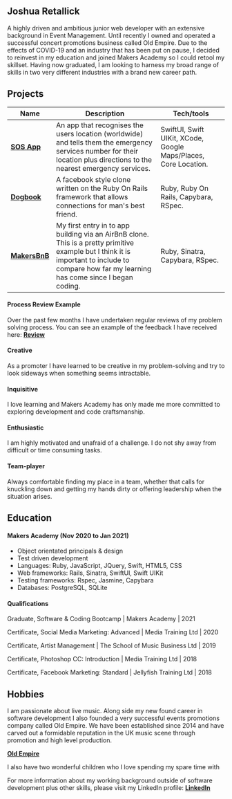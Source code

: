 ## Joshua Retallick

A highly driven and ambitious junior web developer with an extensive background in Event Management.  Until recently I owned and operated a successful concert promotions business called Old Empire.  Due to the effects of COVID-19 and an industry that has been put on pause, I decided to reinvest in my education and joined Makers Academy so I could retool my skillset.  Having now graduated, I am looking to harness my broad range of skills in two very different industries with a brand new career path.

## Projects

| Name                         | Description       | Tech/tools        |
| ---------------------------- | ----------------- | ----------------- |
| **[SOS App](https://github.com/joshuaretallick/SOS-Test)**            | An app that recognises the users location (worldwide) and tells them the emergency services number for their location plus directions to the nearest emergency services. | SwiftUI, Swift UIKit, XCode, Google Maps/Places, Core Location. |
| **[Dogbook](https://github.com/joshuaretallick/dogbook)** | A facebook style clone written on the Ruby On Rails framework that allows connections for man's best friend. | Ruby, Ruby On Rails, Capybara, RSpec. |
| **[MakersBnB](https://github.com/joshuaretallick/makersbnb)** | My first entry in to app building via an AirBnB clone.  This is a pretty primitive example but I think it is important to include to compare how far my learning has come since I began coding. | Ruby, Sinatra, Capybara, RSpec. |

#### Process Review Example

Over the past few months I have undertaken regular reviews of my problem solving process. You can see an example of the feedback I have received here: **[Review](https://www.dropbox.com/s/0tdcp531x5ysogz/2021-01-12-Orange%20Pidgeot%2069-feedback.pdf?dl=0)**

#### Creative

As a promoter I have learned to be creative in my problem-solving and try to look sideways when something seems intractable.

#### Inquisitive

I love learning and Makers Academy has only made me more committed to exploring development and code craftsmanship.

#### Enthusiastic

I am highly motivated and unafraid of a challenge. I do not shy away from difficult or time consuming tasks.

#### Team-player

Always comfortable finding my place in a team, whether that calls for knuckling down and getting my hands dirty or offering leadership when the situation arises.

## Education

#### Makers Academy (Nov 2020 to Jan 2021)

-	Object orientated principals & design
-	Test driven development
-	Languages: Ruby, JavaScript, JQuery, Swift, HTML5, CSS
-	Web frameworks: Rails, Sinatra, SwiftUI, Swift UIKit
-	Testing frameworks: Rspec, Jasmine, Capybara
-	Databases: PostgreSQL, SQLite



#### Qualifications

Graduate, Software & Coding Bootcamp | Makers Academy | 2021

Certificate, Social Media Marketing: Advanced | Media Training Ltd | 2020

Certificate, Artist Management | The School of Music Business Ltd | 2019

Certificate, Photoshop CC: Introduction | Media Training Ltd | 2018

Certificate, Facebook Marketing: Standard | Jellyfish Training Ltd | 2018

## Hobbies

I am passionate about live music. Along side my new found career in software development I also founded a very successful events promotions company called Old Empire.  We have been established since 2014 and have carved out a formidable reputation in the UK music scene through promotion and high level production.

**[Old Empire](http://www.old-empire.co.uk/)**

I also have two wonderful children who I love spending my spare time with

For more information about my working background outside of software development plus other skills, please visit my LinkedIn profile: **[LinkedIn](https://www.linkedin.com/in/oldempire/)**
